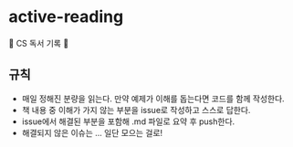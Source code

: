 # active-reading
📑 CS 독서 기록 📑

## 규칙
- 매일 정해진 분량을 읽는다. 만약 예제가 이해를 돕는다면 코드를 함께 작성한다.
- 책 내용 중 이해가 가지 않는 부분을 issue로 작성하고 스스로 답한다.
- issue에서 해결된 부분을 포함해 .md 파일로 요약 후 push한다.
- 해결되지 않은 이슈는 ... 일단 모으는 걸로!
